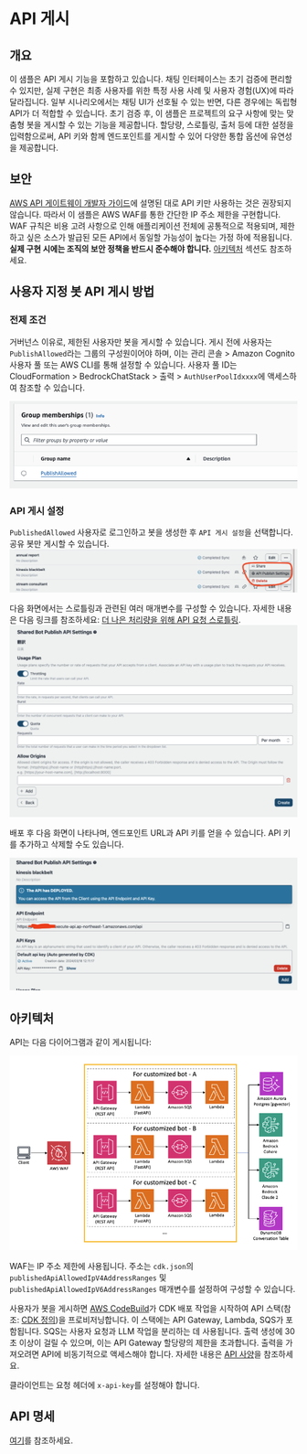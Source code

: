 # API 게시

## 개요

이 샘플은 API 게시 기능을 포함하고 있습니다. 채팅 인터페이스는 초기 검증에 편리할 수 있지만, 실제 구현은 최종 사용자를 위한 특정 사용 사례 및 사용자 경험(UX)에 따라 달라집니다. 일부 시나리오에서는 채팅 UI가 선호될 수 있는 반면, 다른 경우에는 독립형 API가 더 적합할 수 있습니다. 초기 검증 후, 이 샘플은 프로젝트의 요구 사항에 맞는 맞춤형 봇을 게시할 수 있는 기능을 제공합니다. 할당량, 스로틀링, 출처 등에 대한 설정을 입력함으로써, API 키와 함께 엔드포인트를 게시할 수 있어 다양한 통합 옵션에 유연성을 제공합니다.

## 보안

[AWS API 게이트웨이 개발자 가이드](https://docs.aws.amazon.com/apigateway/latest/developerguide/api-gateway-api-usage-plans.html)에 설명된 대로 API 키만 사용하는 것은 권장되지 않습니다. 따라서 이 샘플은 AWS WAF를 통한 간단한 IP 주소 제한을 구현합니다. WAF 규칙은 비용 고려 사항으로 인해 애플리케이션 전체에 공통적으로 적용되며, 제한하고 싶은 소스가 발급된 모든 API에서 동일할 가능성이 높다는 가정 하에 적용됩니다. **실제 구현 시에는 조직의 보안 정책을 반드시 준수해야 합니다.** [아키텍처](#architecture) 섹션도 참조하세요.

## 사용자 지정 봇 API 게시 방법

### 전제 조건

거버넌스 이유로, 제한된 사용자만 봇을 게시할 수 있습니다. 게시 전에 사용자는 `PublishAllowed`라는 그룹의 구성원이어야 하며, 이는 관리 콘솔 > Amazon Cognito 사용자 풀 또는 AWS CLI를 통해 설정할 수 있습니다. 사용자 풀 ID는 CloudFormation > BedrockChatStack > 출력 > `AuthUserPoolIdxxxx`에 액세스하여 참조할 수 있습니다.

![](./imgs/group_membership_publish_allowed.png)

### API 게시 설정

`PublishedAllowed` 사용자로 로그인하고 봇을 생성한 후 `API 게시 설정`을 선택합니다. 공유 봇만 게시할 수 있습니다.
![](./imgs/bot_api_publish_screenshot.png)

다음 화면에서는 스로틀링과 관련된 여러 매개변수를 구성할 수 있습니다. 자세한 내용은 다음 링크를 참조하세요: [더 나은 처리량을 위해 API 요청 스로틀링](https://docs.aws.amazon.com/apigateway/latest/developerguide/api-gateway-request-throttling.html).
![](./imgs/bot_api_publish_screenshot2.png)

배포 후 다음 화면이 나타나며, 엔드포인트 URL과 API 키를 얻을 수 있습니다. API 키를 추가하고 삭제할 수도 있습니다.

![](./imgs/bot_api_publish_screenshot3.png)

## 아키텍처

API는 다음 다이어그램과 같이 게시됩니다:

![](./imgs/published_arch.png)

WAF는 IP 주소 제한에 사용됩니다. 주소는 `cdk.json`의 `publishedApiAllowedIpV4AddressRanges` 및 `publishedApiAllowedIpV6AddressRanges` 매개변수를 설정하여 구성할 수 있습니다.

사용자가 봇을 게시하면 [AWS CodeBuild](https://aws.amazon.com/codebuild/)가 CDK 배포 작업을 시작하여 API 스택(참조: [CDK 정의](../cdk/lib/api-publishment-stack.ts))을 프로비저닝합니다. 이 스택에는 API Gateway, Lambda, SQS가 포함됩니다. SQS는 사용자 요청과 LLM 작업을 분리하는 데 사용됩니다. 출력 생성에 30초 이상이 걸릴 수 있으며, 이는 API Gateway 할당량의 제한을 초과합니다. 출력을 가져오려면 API에 비동기적으로 액세스해야 합니다. 자세한 내용은 [API 사양](#api-specification)을 참조하세요.

클라이언트는 요청 헤더에 `x-api-key`를 설정해야 합니다.

## API 명세

[여기](https://aws-samples.github.io/bedrock-claude-chat)를 참조하세요.